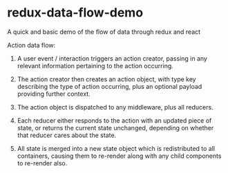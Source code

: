 # redux-data-flow-demo
A quick and basic demo of the flow of data through redux and react

Action data flow:

1) A user event / interaction triggers an action creator, passing in any relevant information pertaining to the action occurring.

2) The action creator then creates an action object, with type key describing the type of action occurring, plus an optional payload providing further context.

3) The action object is dispatched to any middleware, plus all reducers.

4) Each reducer either responds to the action with an updated piece of state, or returns the current state unchanged, depending on whether that reducer cares about the state.

5) All state is merged into a new state object which is redistributed to all containers, causing them to re-render along with any child components to re-render also.

